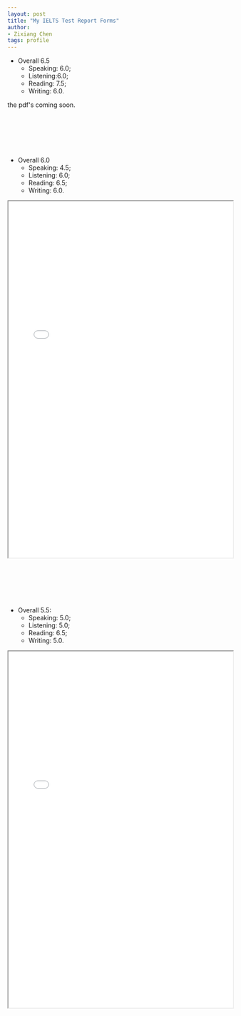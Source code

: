 ```yaml
---
layout: post
title: "My IELTS Test Report Forms"
author:
- Zixiang Chen
tags: profile
---
```




+ Overall 6.5
    + Speaking: 6.0;
    + Listening:6.0;
    + Reading: 7.5;
    + Writing: 6.0.

the pdf's coming soon.

&nbsp;

&nbsp;

&nbsp;

+ Overall 6.0
    + Speaking: 4.5;
    + Listening: 6.0;
    + Reading: 6.5;
    + Writing: 6.0.

<iframe src="{{ "/files/IELTS Test Report Form_20201108_mosaic.pdf" | relative_url  }}" width="100%" height="800em"></iframe>

&nbsp;

&nbsp;

&nbsp;

+ Overall 5.5: 
    + Speaking: 5.0;
    + Listening: 5.0;
    + Reading: 6.5;
    + Writing: 5.0.

<iframe src="{{ "/files/IELTS Test Report Form_20200731_mosaic.pdf" | relative_url  }}" width="100%" height="800em"></iframe>

